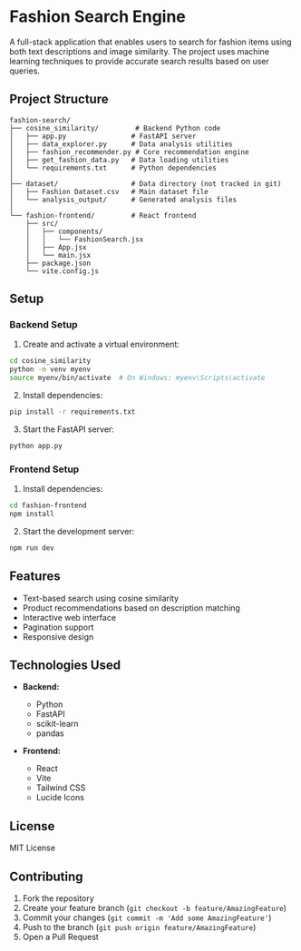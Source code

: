 # Fashion Search Engine

A full-stack application that enables users to search for fashion items using both text descriptions and image similarity. The project uses machine learning techniques to provide accurate search results based on user queries.

## Project Structure

```
fashion-search/
├── cosine_similarity/         # Backend Python code
│   ├── app.py                # FastAPI server
│   ├── data_explorer.py      # Data analysis utilities
│   ├── fashion_recommender.py # Core recommendation engine
│   ├── get_fashion_data.py   # Data loading utilities
│   └── requirements.txt      # Python dependencies
│
├── dataset/                  # Data directory (not tracked in git)
│   ├── Fashion Dataset.csv   # Main dataset file
│   └── analysis_output/      # Generated analysis files
│
└── fashion-frontend/         # React frontend
    ├── src/
    │   ├── components/
    │   │   └── FashionSearch.jsx
    │   ├── App.jsx
    │   └── main.jsx
    ├── package.json
    └── vite.config.js
```

## Setup

### Backend Setup

1. Create and activate a virtual environment:
```bash
cd cosine_similarity
python -m venv myenv
source myenv/bin/activate  # On Windows: myenv\Scripts\activate
```

2. Install dependencies:
```bash
pip install -r requirements.txt
```

3. Start the FastAPI server:
```bash
python app.py
```

### Frontend Setup

1. Install dependencies:
```bash
cd fashion-frontend
npm install
```

2. Start the development server:
```bash
npm run dev
```

## Features

- Text-based search using cosine similarity
- Product recommendations based on description matching
- Interactive web interface
- Pagination support
- Responsive design

## Technologies Used

- **Backend:**
  - Python
  - FastAPI
  - scikit-learn
  - pandas

- **Frontend:**
  - React
  - Vite
  - Tailwind CSS
  - Lucide Icons

## License

MIT License

## Contributing

1. Fork the repository
2. Create your feature branch (`git checkout -b feature/AmazingFeature`)
3. Commit your changes (`git commit -m 'Add some AmazingFeature'`)
4. Push to the branch (`git push origin feature/AmazingFeature`)
5. Open a Pull Request

